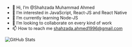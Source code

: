 - 👋 Hi, I’m @Shahzada Muhammad Ahmed
- 👀 I’m interested in JavaScript, React-JS and React Native
- 🌱 I’m currently learning Node-JS
- 💞️ I’m looking to collaborate on every kind of work
- 📫 How to reach me shahzada.ahmed1996@gmail.com

<!---
Shahzadaahmed/Shahzadaahmed is a ✨ special ✨ repository because its `README.md` (this file) appears on your GitHub profile.
You can click the Preview link to take a look at your changes.
--->

![GitHub Stats](https://github-readme-stats.vercel.app/api?username=Shahzadaahmed&theme=radical)
